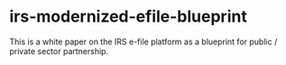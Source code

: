 irs-modernized-efile-blueprint
==============================

This is a white paper on the IRS e-file platform as a blueprint for public / private sector partnership.
